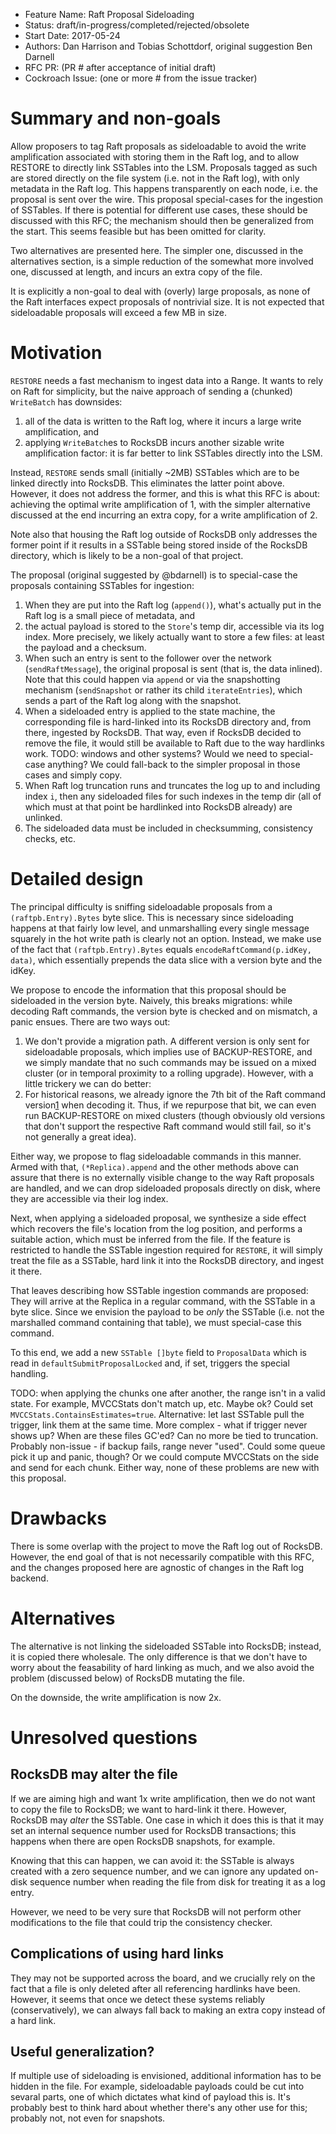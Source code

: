 - Feature Name: Raft Proposal Sideloading
- Status: draft/in-progress/completed/rejected/obsolete
- Start Date: 2017-05-24
- Authors: Dan Harrison and Tobias Schottdorf, original suggestion Ben Darnell
- RFC PR: (PR # after acceptance of initial draft)
- Cockroach Issue: (one or more # from the issue tracker)

# Summary and non-goals

Allow proposers to tag Raft proposals as sideloadable to avoid the write
amplification associated with storing them in the Raft log, and to allow RESTORE
to directly link SSTables into the LSM. Proposals tagged as such are stored
directly on the file system (i.e. not in the Raft log), with only metadata in
the Raft log. This happens transparently on each node, i.e. the proposal is sent
over the wire. This proposal special-cases for the ingestion of SSTables. If
there is potential for different use cases, these should be discussed with this
RFC; the mechanism should then be generalized from the start. This seems
feasible but has been omitted for clarity.

Two alternatives are presented here. The simpler one, discussed in the
alternatives section, is a simple reduction of the somewhat more involved one,
discussed at length, and incurs an extra copy of the file.

It is explicitly a non-goal to deal with (overly) large proposals, as none of
the Raft interfaces expect proposals of nontrivial size. It is not expected that
sideloadable proposals will exceed a few MB in size.

# Motivation

`RESTORE` needs a fast mechanism to ingest data into a Range. It wants to rely
on Raft for simplicity, but the naive approach of sending a (chunked)
`WriteBatch` has downsides:

1. all of the data is written to the Raft log, where it incurs a large write
   amplification, and
1. applying `WriteBatch`es to RocksDB incurs another sizable write amplification
   factor: it is far better to link SSTables directly into the LSM.

Instead, `RESTORE` sends small (initially ~2MB) SSTables which are to be linked
directly into RocksDB. This eliminates the latter point above. However, it does
not address the former, and this is what this RFC is about: achieving the
optimal write amplification of 1, with the simpler alternative discussed at the
end incurring an extra copy, for a write amplification of 2.

Note also that housing the Raft log outside of RocksDB only addresses the former
point if it results in a SSTable being stored inside of the RocksDB directory,
which is likely to be a non-goal of that project.

The proposal (original suggested by @bdarnell) is to special-case the
proposals containing SSTables for ingestion:

1. When they are put into the Raft log (`append()`), what's actually put in the
   Raft log is a small piece of metadata, and
1. the actual payload is stored to the `Store`'s temp dir, accessible via its
   log index. More precisely, we likely actually want to store a few files: at
   least the payload and a checksum.
1. When such an entry is sent to the follower over the network
   (`sendRaftMessage`), the original proposal is sent (that is, the data
   inlined). Note that this could happen via `append` or via the snapshotting
   mechanism (`sendSnapshot` or rather its child `iterateEntries`), which sends
   a part of the Raft log along with the snapshot.
1. When a sideloaded entry is applied to the state machine, the corresponding
   file is hard-linked into its RocksDB directory and, from there, ingested
   by RocksDB. That way, even if RocksDB decided to remove the file, it would
   still be available to Raft due to the way hardlinks work.
   TODO: windows and other systems? Would we need to special-case anything?
   We could fall-back to the simpler proposal in those cases and simply copy.
1. When Raft log truncation runs and truncates the log up to and including index
   `i`, then any sideloaded files for such indexes in the temp dir (all of which
   must at that point be hardlinked into RocksDB already) are unlinked.
1. The sideloaded data must be included in checksumming, consistency checks,
   etc.

# Detailed design

The principal difficulty is sniffing sideloadable proposals from a
`(raftpb.Entry).Bytes` byte slice. This is necessary since sideloading happens
at that fairly low level, and unmarshalling every single message squarely in the
hot write path is clearly not an option. Instead, we make use of the fact that
`(raftpb.Entry).Bytes` equals `encodeRaftCommand(p.idKey, data)`, which
essentially prepends the data slice with a version byte and the idKey.

We propose to encode the information that this proposal should be sideloaded in
the version byte. Naively, this breaks migrations: while decoding Raft commands,
the version byte is checked and on mismatch, a panic ensues. There are two ways
out:

1. We don't provide a migration path. A different version is only sent for
   sideloadable proposals, which implies use of BACKUP-RESTORE, and we simply
   mandate that no such commands may be issued on a mixed cluster (or in
   temporal proximity to a rolling upgrade). However, with a little trickery we
   can do better:
1. For historical reasons, we already ignore the 7th bit of the Raft command
   version[1] when decoding it. Thus, if we repurpose that bit, we can even run
   BACKUP-RESTORE on mixed clusters (though obviously old versions that don't
   support the respective Raft command would still fail, so it's not generally a
   great idea).

Either way, we propose to flag sideloadable commands in this manner. Armed with
that, `(*Replica).append` and the other methods above can assure that there is
no externally visible change to the way Raft proposals are handled, and we can
drop sideloaded proposals directly on disk, where they are accessible via their
log index.

Next, when applying a sideloaded proposal, we synthesize a side effect which
recovers the file's location from the log position, and performs a suitable
action, which must be inferred from the file. If the feature is restricted to
handle the SSTable ingestion required for `RESTORE`, it will simply treat the
file as a SSTable, hard link it into the RocksDB directory, and ingest it there.

That leaves describing how SSTable ingestion commands are proposed: They will
arrive at the Replica in a regular command, with the SSTable in a byte slice.
Since we envision the payload to be *only* the SSTable (i.e. not the marshalled
command containing that table), we must special-case this command.

To this end, we add a new `SSTable []byte` field to `ProposalData` which is read
in `defaultSubmitProposalLocked` and, if set, triggers the special handling.

TODO: when applying the chunks one after another, the range isn't in a valid
state. For example, MVCCStats don't match up, etc. Maybe ok? Could set
`MVCCStats.ContainsEstimates=true`. Alternative: let last SSTable pull the
trigger, link them at the same time. More complex - what if trigger never shows
up? When are these files GC'ed? Can no more be tied to truncation. Probably
non-issue - if backup fails, range never "used". Could some queue pick it up and
panic, though? Or we could compute MVCCStats on the side and send for each
chunk. Either way, none of these problems are new with this proposal.

# Drawbacks

There is some overlap with the project to move the Raft log out of RocksDB.
However, the end goal of that is not necessarily compatible with this RFC, and
the changes proposed here are agnostic of changes in the Raft log backend.

# Alternatives

The alternative is not linking the sideloaded SSTable into RocksDB; instead,
it is copied there wholesale. The only difference is that we don't have to
worry about the feasability of hard linking as much, and we also avoid the
problem (discussed below) of RocksDB mutating the file.

On the downside, the write amplification is now 2x.

# Unresolved questions

## RocksDB may alter the file

If we are aiming high and want 1x write amplification, then we do not want to
copy the file to RocksDB; we want to hard-link it there. However, RocksDB may
*alter* the SSTable. One case in which it does this is that it may set an
internal sequence number used for RocksDB transactions; this happens when there
are open RocksDB snapshots, for example.

Knowing that this can happen, we can avoid it: the SSTable is always created
with a zero sequence number, and we can ignore any updated on-disk sequence
number when reading the file from disk for treating it as a log entry.

However, we need to be very sure that RocksDB will not perform other
modifications to the file that could trip the consistency checker.

## Complications of using hard links

They may not be supported across the board, and we crucially rely on the fact
that a file is only deleted after all referencing hardlinks have been. However,
it seems that once we detect these systems reliably (conservatively), we can
always fall back to making an extra copy instead of a hard link.

## Useful generalization?

If multiple use of sideloading is envisioned, additional information has to be
hidden in the file. For example, sideloadable payloads could be cut into sevaral
parts, one of which dictates what kind of payload this is. It's probably best to
think hard about whether there's any other use for this; probably not, not even
for snapshots.


[1]: https://github.com/cockroachdb/cockroach/pull/9459/files#diff-2967750a9f426e20041d924947ff1d46R707

